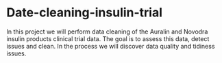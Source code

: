 # Date-cleaning-insulin-trial
In this project we will perform data cleaning of the Auralin and Novodra insulin products clinical trial data. The goal is to assess this data, detect issues and clean.  In the process we will discover data quality and tidiness issues.

